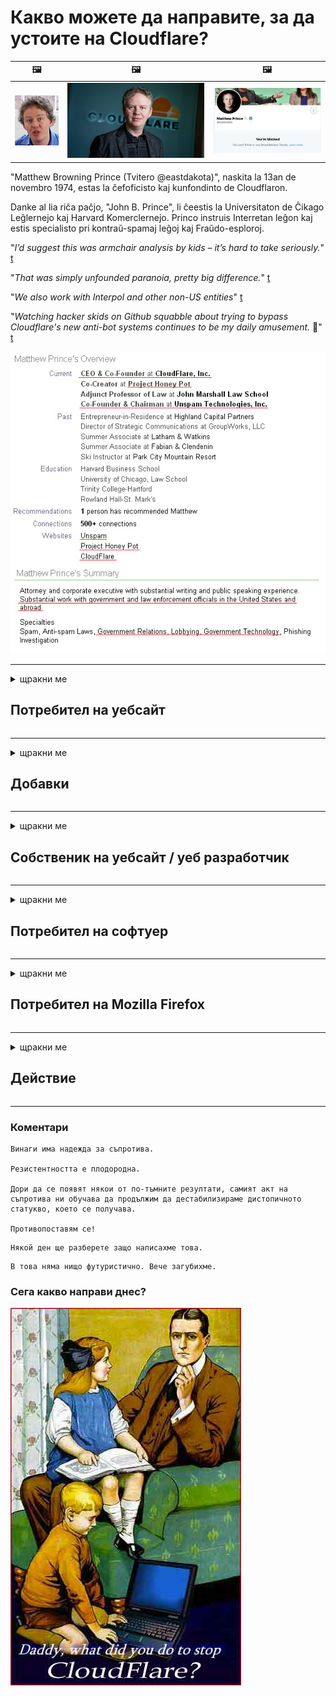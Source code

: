# Какво можете да направите, за да устоите на Cloudflare?

| 🖼 | 🖼 | 🖼 |
| --- | --- | --- |
| ![](../image/matthew_prince_teen.jpg) | ![](../image/matthew_prince.jpg) | ![](../image/blockedbymatthewprince.jpg) |


"Matthew Browning Prince (Tvitero @eastdakota)", naskita la 13an de novembro 1974, estas la ĉefoficisto kaj kunfondinto de Cloudflaron.

Danke al lia riĉa paĉjo, "John B. Prince", li ĉeestis la Universitaton de Ĉikago Leĝlernejo kaj Harvard Komerclernejo.
Princo instruis Interretan leĝon kaj estis specialisto pri kontraŭ-spamaj leĝoj kaj Fraŭdo-esploroj.


"*I’d suggest this was armchair analysis by kids – it’s hard to take seriously.*" [t](https://www.theguardian.com/technology/2015/nov/19/cloudflare-accused-by-anonymous-helping-isis)

"*That was simply unfounded paranoia, pretty big difference.*"  [t](https://twitter.com/xxdesmus/status/992757936123359233)

"*We also work with Interpol and other non-US entities*" [t](https://twitter.com/eastdakota/status/1203028504184360960)

"*Watching hacker skids on Github squabble about trying to bypass Cloudflare's new anti-bot systems continues to be my daily amusement.* 🍿" [t](https://twitter.com/eastdakota/status/1273277839102656515)


![](../image/whoismp.jpg)

---


<details>
<summary>щракни ме

## Потребител на уебсайт
</summary>


- Ако уебсайтът, който харесвате, използва Cloudflare, кажете им да не използват Cloudflare.
  - Хленченето в социалните медии като Facebook, Reddit, Twitter или Mastodon не прави разлика. [Действията са по-силни от хаштаговете.](https://twitter.com/phyzonloop/status/1274132092490862594)
  - Опитайте се да се свържете със собственика на уебсайта, ако искате да станете полезни.

[Каза Cloudflare](https://github.com/Eloston/ungoogled-chromium/issues/783):
```
Препоръчваме ви да се обърнете към администраторите за конкретните услуги или сайтове, с които се сблъсквате, и да споделите своя опит.
```

[Ако не го поискате, собственикът на уебсайта никога не знае този проблем.](../PEOPLE.md)

![](../image/liberapay.jpg)

[Успешен пример](https://counterpartytalk.org/t/turn-off-cloudflare-on-counterparty-co-plz/164/5).<br>
Имаш проблем? [Повишете гласа си сега.](https://github.com/maraoz/maraoz.github.io/issues/1) Пример по-долу.

```
Вие просто помагате на корпоративната цензура и масовото наблюдение.
https://git.sdf.org/deCloudflare/cloudflare-tor/src/branch/master/README.md
```

```
Вашата уеб страница се намира в частната оградена градина на CloudFlare, която нарушава поверителността.
https://git.sdf.org/deCloudflare/cloudflare-tor/
```

- Отделете малко време, за да прочетете политиката за поверителност на уебсайта.
  - ако уебсайтът стои зад Cloudflare или уебсайтът използва услуги, свързани с Cloudflare.

Той трябва да обясни какво представлява „Cloudflare“ и да поиска разрешение за споделяне на вашите данни с Cloudflare. Ако не го направите, това ще доведе до нарушаване на доверието и въпросният уебсайт трябва да се избягва.

[Приемлив пример за политика за поверителност е тук](https://archive.is/bDlTz) ("Subprocessors" > "Entity Name")

```
Прочетох вашата политика за поверителност и не мога да намеря думата Cloudflare.
Отказвам да споделям данни с вас, ако продължите да подавате моите данни в Cloudflare.
https://git.sdf.org/deCloudflare/cloudflare-tor/
```

Това е пример за политика за поверителност, която няма думата Cloudflare.
[Liberland Jobs](https://archive.is/daKIr) [privacy policy](https://docsend.com/view/feiwyte):

![](../image/cfwontobey.jpg)

Cloudflare имат своя собствена политика за поверителност.
[Cloudflare обича доксиращите хора.](https://www.reddit.com/r/GamerGhazi/comments/2s64fe/be_wary_reporting_to_cloudflare/)

Ето добър пример за формата за регистрация на уебсайт.
AFAIK, нулевият уебсайт прави това. Ще им се доверите ли?

```
Като кликнете върху „Регистрация за XYZ“, вие се съгласявате с нашите условия за ползване и декларация за поверителност.
Вие също се съгласявате да споделяте вашите данни с Cloudflare и също така се съгласявате с декларацията за поверителност на cloudflare.
Ако Cloudflare изтече вашата информация или не ви позволи да се свържете с нашите сървъри, това не е наша вина. [*]

[ Регистрирай се ] [ не съм съгласен ]
```
[*] [PEOPLE.md](../PEOPLE.md)


- Опитайте се да не използвате тяхната услуга. Не забравяйте, че сте наблюдавани от Cloudflare.
  - ["I'm in your TLS, sniffin' your passworz"](../image/iminurtls.jpg)

- Потърсете друг уебсайт. В интернет има алтернативи и възможности!

- Убедете приятелите си да използват Tor ежедневно.
  - Анонимността трябва да бъде стандартът на отворения интернет!
  - [Имайте предвид, че проектът Tor не харесва този проект.](../HISTORY.md)

</details>

------

<details>
<summary>щракни ме

## Добавки
</summary>

- Ако браузърът ви е Firefox, Tor Browser или Ungoogled Chromium, използвайте една от тези добавки по-долу.
  - Ако искате да добавите друга нова добавка, първо попитайте за това.


| Име | Разработчик | поддържа | Може да блокира | Може да извести | Chrome |
| -------- | -------- | -------- | -------- | -------- | -------- |
| [Bloku Cloudflaron MITM-Atakon](../subfiles/about.bcma.md) | #Addon | [ ? ](README.md) | **Да**     | **Да**     |  **Да** |
| [Ĉu ligoj estas vundeblaj al MITM-atako?](../subfiles/about.ismm.md) | #Addon | [ ? ](README.md) | Не     | **Да**     |  **Да** |
| [Ĉu ĉi tiuj ligoj blokos Tor-uzanton?](../subfiles/about.isat.md) | #Addon | [ ? ](README.md) | Не     | **Да**     |  **Да** |
| [Block Cloudflare MITM Attack](https://trac.torproject.org/projects/tor/attachment/ticket/24351/block_cloudflare_mitm_attack-1.0.14.1-an%2Bfx.xpi)<br>[**DELETED BY TOR PROJECT**](../HISTORY.md) | nullius | [ ? ](tool/block_cloudflare_mitm_fx), [Link](README.md) | **Да**     | **Да**     |  Не |
| [TPRB](http://34ahehcli3epmhbu2wbl6kw6zdfl74iyc4vg3ja4xwhhst332z3knkyd.onion/) | Sw | [ ? ](http://34ahehcli3epmhbu2wbl6kw6zdfl74iyc4vg3ja4xwhhst332z3knkyd.onion/) | **Да**     | **Да**     |  Не |
| [Detect Cloudflare](https://addons.mozilla.org/en-US/firefox/addon/detect-cloudflare/) | Frank Otto | [ ? ](https://github.com/traktofon/cf-detect) | Не     | **Да**     |  Не |
| [True Sight](https://addons.mozilla.org/en-US/firefox/addon/detect-cloudflare-plus/) | claustromaniac | [ ? ](https://github.com/claustromaniac/detect-cloudflare-plus) | Не     | **Да**     |  Не |
| [Which Cloudflare datacenter am I visiting?](https://addons.mozilla.org/en-US/firefox/addon/cf-pop/) | 依云 | [ ? ](https://github.com/lilydjwg/cf-pop) | Не     | **Да**     |  Не |


- "Decentraleyes" могат да спрат връзката с "CDNJS (Cloudflare)".
  - Той предотвратява достигането на много заявки до мрежи и обслужва локални файлове, за да предпази сайтовете от счупване.
  - Разработчикът отговори: "[very concerning indeed](https://github.com/Synzvato/decentraleyes/issues/236#issuecomment-352049501)", "[widespread usage severely centralizes the web](https://github.com/Synzvato/decentraleyes/issues/251#issuecomment-366752049)"

- [Можете също така да премахнете или да се доверите на Cloudflare сертификат от вашия сертифициращ орган (CA).](https://www.ssl.com/how-to/remove-root-certificate-firefox/)

</details>

------

<details>
<summary>щракни ме

## Собственик на уебсайт / уеб разработчик
</summary>


![](../image/word_cloudflarefree.jpg)

- Не използвайте решение Cloudflare, Период.
  - Можете да направите по-добре от това, нали? [Ето как да премахнете абонаменти, планове, домейни или акаунти в Cloudflare.](https://support.cloudflare.com/hc/en-us/articles/200167776-Removing-subscriptions-plans-domains-or-accounts)

| 🖼 | 🖼 |
| --- | --- |
| ![](../image/htmlalertcloudflare.jpg) | ![](../image/htmlalertcloudflare2.jpg) |

- Искате повече клиенти? Ти знаеш какво да правиш. Съветът е "над реда".
  - [Здравейте, написахте „Ние приемаме вашата поверителност на сериозно“, но получих „Грешка 403 Забранен анонимен прокси не е разрешен“.](https://it.slashdot.org/story/19/02/19/0033255/stop-saying-we-take-your-privacy-and-security-seriously) Защо блокирате Tor или VPN? [И защо блокирате временните имейли?](http://nomdjgwjvyvlvmkolbyp3rocn2ld7fnlidlt2jjyotn3qqsvzs2gmuyd.onion/mail/)

![](../image/anonexist.jpg)

- Използването на Cloudflare ще увеличи шансовете за прекъсване. Посетителите нямат достъп до уебсайта ви, ако сървърът ви не работи или Cloudflare не работи.
  - [Наистина ли си мислихте, че Cloudflare никога не слиза?](https://www.ibtimes.com/cloudflare-down-not-working-sites-producing-504-gateway-timeout-errors-2618008) [Another](https://twitter.com/Jedduff/status/1097875615997399040) [sample](https://twitter.com/search?f=tweets&vertical=default&q=Cloudflare%20is%20having%20problems). [Need more](../PEOPLE.md)?

![](../image/cloudflareinternalerror.jpg)

- Използването на Cloudflare за прокси на вашата „API услуга“, „сървър за актуализация на софтуера“ или „RSS емисия“ ще навреди на вашия клиент. Клиент ви се обади и каза „Вече не мога да използвам вашия API“, а вие нямате представа какво става. Cloudflare може да блокира тихо вашия клиент. Мислите ли, че е добре?
  - Има много клиентски RSS четец и RSS четец онлайн услуга. Защо публикувате RSS емисия, ако не позволявате на хората да се абонират?

![](../image/rssfeedovercf.jpg)

- Имате ли нужда от HTTPS сертификат? Използвайте "Let's Encrypt" или просто го купете от CA компания.

- Имате ли нужда от DNS сървър? Не можете да настроите свой собствен сървър? Какво ще кажете за тях: [Hurricane Electric Free DNS](https://dns.he.net/), [Dyn.com](https://dyn.com/dns/), [1984 Hosting](https://www.1984hosting.com/), [Afraid.Org (Администраторът изтрива акаунта ви, ако използвате TOR)](https://freedns.afraid.org/)

- Търсите хостинг услуга? Само безплатно? Какво ще кажете за тях: [Onion Service](http://vww6ybal4bd7szmgncyruucpgfkqahzddi37ktceo3ah7ngmcopnpyyd.onion/en/security/network-security/tor/onionservices-best-practices), [Free Web Hosting Area](https://freewha.com/), [Autistici/Inventati Web Site Hosting](https://www.autinv5q6en4gpf4.onion/services/website), [Github Pages](https://pages.github.com/), [Surge](https://surge.sh/)
  - [Алтернативи на Cloudflare](../subfiles/cloudflare-alternatives.md)

- Използвате ли "cloudflare-ipfs.com"? [Знаете ли, че Cloudflare IPFS е лош?](../PEOPLE.md)

- Инсталирайте защитната стена на уеб приложения като OWASP и Fail2Ban на вашия сървър и го конфигурирайте правилно.
  - Блокирането на Tor не е решение. Не наказвайте всички само за малки лоши потребители.

- Пренасочете или блокирайте потребителите на „Cloudflare Warp“ от достъпа до вашия уебсайт. И посочете причина, ако можете.

> IP списък: "[Текущият обхват на IP на Cloudflare](cloudflare_inc/)"

> A: Просто ги блокирайте

```
server {
...
deny 173.245.48.0/20;
deny 103.21.244.0/22;
deny 103.22.200.0/22;
deny 103.31.4.0/22;
deny 141.101.64.0/18;
deny 108.162.192.0/18;
deny 190.93.240.0/20;
deny 188.114.96.0/20;
deny 197.234.240.0/22;
deny 198.41.128.0/17;
deny 162.158.0.0/15;
deny 104.16.0.0/12;
deny 172.64.0.0/13;
deny 131.0.72.0/22;
deny 2400:cb00::/32;
deny 2606:4700::/32;
deny 2803:f800::/32;
deny 2405:b500::/32;
deny 2405:8100::/32;
deny 2a06:98c0::/29;
deny 2c0f:f248::/32;
...
}
```

> B: Пренасочване към страницата с предупреждение

```
http {
...
geo $iscf {
default 0;
173.245.48.0/20 1;
103.21.244.0/22 1;
103.22.200.0/22 1;
103.31.4.0/22 1;
141.101.64.0/18 1;
108.162.192.0/18 1;
190.93.240.0/20 1;
188.114.96.0/20 1;
197.234.240.0/22 1;
198.41.128.0/17 1;
162.158.0.0/15 1;
104.16.0.0/12 1;
172.64.0.0/13 1;
131.0.72.0/22 1;
2400:cb00::/32 1;
2606:4700::/32 1;
2803:f800::/32 1;
2405:b500::/32 1;
2405:8100::/32 1;
2a06:98c0::/29 1;
2c0f:f248::/32 1;
}
...
}

server {
...
if ($iscf) {rewrite ^ https://example.com/cfwsorry.php;}
...
}

<?php
header('HTTP/1.1 406 Not Acceptable');
echo <<<CLOUDFLARED
Thank you for visiting ourwebsite.com!<br />
We are sorry, but we can't serve you because your connection is being intercepted by Cloudflare.<br />
Please read https://git.sdf.org/deCloudflare/cloudflare-tor for more information.<br />
CLOUDFLARED;
die();
```

- Настройте Tor Onion Service или I2P, ако вярвате в свободата и приветствате анонимни потребители.

- Попитайте за съвет от други оператори на двойни уебсайтове Clearnet / Tor и създайте анонимни приятели!

</details>

------

<details>
<summary>щракни ме

## Потребител на софтуер
</summary>


- Discord използва CloudFlare. Алтернативи? Препоръчваме [**Briar** (Android)](https://f-droid.org/en/packages/org.briarproject.briar.android/), [Ricochet (PC)](https://ricochet.im/), [Tox + Tor (Android/PC)](https://tox.chat/download.html)
  - Briar включва Tor демона, така че не е нужно да инсталирате Orbot.
  - Разработчиците на Qwtch, Open Privacy, изтриха проекта stop_cloudflare от своята git услуга без предизвестие.

- Ако използвате Debian GNU / Linux или производни производни, абонирайте се: [bug #831835](https://bugs.debian.org/cgi-bin/bugreport.cgi?bug=831835). И ако можете, помогнете да проверите корекцията и помогнете на поддържащия да стигне до правилното заключение дали трябва да бъде приет.

- Винаги препоръчвайте тези браузъри.

| Име | Разработчик | поддържа | Коментирайте |
| -------- | -------- | -------- | -------- |
| [Ungoogled-Chromium](https://ungoogled-software.github.io/ungoogled-chromium-binaries/) | Eloston | [ ? ](https://github.com/Eloston/ungoogled-chromium) | PC (Win, Mac, Linux)  _!Tor_ |
| [Bromite](https://www.bromite.org/fdroid) | Bromite | [ ? ](https://github.com/bromite/bromite/issues) | Android  _!Tor_ |
| [Tor Browser](https://www.torproject.org/download/) | Tor Project | [ ? ](https://support.torproject.org/) | PC (Win, Mac, Linux)  _Tor_|
| [Tor Browser Android](https://www.torproject.org/download/) | Tor Project | [ ? ](https://support.torproject.org/) | Android  _Tor_|
| [Onion Browser](https://itunes.apple.com/us/app/onion-browser/id519296448?mt=8) | Mike Tigas | [ ? ](https://github.com/OnionBrowser/OnionBrowser/issues) | Apple iOS  _Tor_|
| [GNU/Icecat](https://www.gnu.org/software/gnuzilla/) | GNU | [ ? ](https://www.gnu.org/software/gnuzilla/) | PC (Linux) |
| [IceCatMobile](https://f-droid.org/en/packages/org.gnu.icecat/) | GNU | [ ? ](https://lists.gnu.org/mailman/listinfo/bug-gnuzilla) | Android |
| [Iridium Browser](https://iridiumbrowser.de/about/) | Iridium | [ ? ](https://github.com/iridium-browser/iridium-browser/) | PC (Win, Mac, Linux, OpenBSD) |


Поверителността на другия софтуер е несъвършена. Това не означава, че браузърът Tor е „перфектен“.
Няма 100% сигурна, нито 100% частна информация в интернет и технологии.

- Не искате да използвате Tor? Можете да използвате всеки браузър с Tor daemon.
  - [Имайте предвид, че проектът Tor не харесва това.](https://support.torproject.org/tbb/tbb-9/) Използвайте Tor Browser, ако можете да го направите.
- [Как да използвам Chromium с Tor](../subfiles/chromium_tor.md)


Нека поговорим за поверителността на друг софтуер.

- [Ако наистина трябва да използвате Firefox, изберете „Firefox ESR“.](https://www.mozilla.org/en-US/firefox/organizations/)
  - [Firefox - Шпионски пазач](https://spyware.neocities.org/articles/firefox.html)
  - [Firefox отхвърля свободата на словото, забранява свободата на словото](https://web.archive.org/web/20200423010026/https://reclaimthenet.org/firefox-rejects-free-speech-bans-free-speech-commenting-plugin-dissenter-from-its-extensions-gallery/)
  - ["100+ гласа против. Изглежда, че да поискаш от софтуерна компания да се придържа ... софтуерът е твърде много в наши дни."](https://old.reddit.com/r/firefox/comments/gutdiw/weve_got_work_to_do_the_mozilla_blog/fslbbb6/)
  - [Ъъъ, защо Firefox ми показва спонсорирани връзки в URL лентата ми?](https://www.reddit.com/r/firefox/comments/jybx2w/uh_why_is_firefox_showing_me_sponsored_links_in/)
  - [Mozilla - Въплътен дявол](https://digdeeper.neocities.org/ghost/mozilla.html)

- [Не забравяйте, че Mozilla използва услугата Cloudflare.](https://www.robtex.com/dns-lookup/www.mozilla.org) [Те също използват DNS услугата на Cloudflare за своя продукт.](https://www.theregister.co.uk/2018/03/21/mozilla_testing_dns_encryption/)

- [Mozilla официално отхвърли този билет.](https://bugzilla.mozilla.org/show_bug.cgi?id=1426618)

- [Firefox Focus е шега.](https://github.com/mozilla-mobile/focus-android/issues/1743) [Обещаха да изключат телеметрията, но я промениха.](https://github.com/mozilla-mobile/focus-android/issues/4210)

- [Разработчикът на PaleMoon / Basilisk обича Cloudflare.](https://github.com/mozilla-mobile/focus-android/issues/1743#issuecomment-345993097)
  - [Сървърът за архивиране на Pale Moon хакна и разпространява зловреден софтуер в продължение на 18 месеца](https://www.reddit.com/r/privacytoolsIO/comments/cc808y/pale_moons_archive_server_hacked_and_spread/)
  - Той мрази и потребителите на Tor - "[Нека бъде враждебно към Tor. Мисля, че повечето сайтове трябва да бъдат враждебно настроени към Tor, като се има предвид неговият изключително висок фактор на злоупотреба.](https://github.com/yacy/yacy_search_server/issues/314#issuecomment-565932097)"

- [Waterfox имат сериозен проблем „телефони вкъщи“](https://spyware.neocities.org/articles/waterfox.html)

- [Google Chrome е шпионски софтуер.](https://www.gnu.org/proprietary/malware-google.en.html)
  - [Google профилира вашата активност.](https://spyware.neocities.org/articles/chrome.html)

- [SRWare Iron правят твърде много телефони домашна връзка.](https://spyware.neocities.org/articles/iron.html) Той също така се свързва с Google домейни.

- [Смелият браузър бели списъци за проследяване на Facebook / Twitter.](https://www.bleepingcomputer.com/news/security/facebook-twitter-trackers-whitelisted-by-brave-browser/)
  - [Ето още въпроси.](https://spyware.neocities.org/articles/brave.html)
  - [binance филиал ID](https://twitter.com/cryptonator1337/status/1269594587716374528)

- [Microsoft Edge позволява на Facebook да пуска Flash код зад гърба на потребителите.](https://www.zdnet.com/article/microsoft-edge-lets-facebook-run-flash-code-behind-users-backs/)

- [Vivaldi не зачита вашата поверителност.](https://spyware.neocities.org/articles/vivaldi.html)

- [Ниво на шпионски софтуер на Opera: Изключително високо](https://spyware.neocities.org/articles/opera.html)

- Apple iOS: [Изобщо не бива да използвате iOS, главно защото това е злонамерен софтуер.](https://www.gnu.org/proprietary/malware-apple.html)

Затова препоръчваме само таблицата по-горе. Нищо друго.

</details>

------

<details>
<summary>щракни ме

## Потребител на Mozilla Firefox
</summary>


- „Firefox Nightly“ ще изпраща информация на ниво отстраняване на грешки до сървърите на Mozilla без метод за отказ.
  - [Сървърите на Mozilla са облачни от Cloudflare](https://www.digwebinterface.com/?hostnames=www.mozilla.org%0D%0Amozilla.cloudflare-dns.com&type=&ns=resolver&useresolver=8.8.4.4&nameservers=)

- Възможно е да се забрани на Firefox да се свързва със сървърите на Mozilla.
  - [Ръководство за шаблони за политики на Mozilla](https://github.com/mozilla/policy-templates/blob/master/README.md)
  - Имайте предвид, че този трик може да спре да работи в по-нова версия, защото Mozilla обича да се добавя в белия списък.
  - Използвайте защитна стена и DNS филтър, за да ги блокирате напълно.

"`/distribution/policies.json`"

>     "WebsiteFilter": {
> 		"Block": [
> 		"*://*.mozilla.com/*",
> 		"*://*.mozilla.net/*",
> 		"*://*.mozilla.org/*",
> 		"*://webcompat.com/*",
> 		"*://*.firefox.com/*",
> 		"*://*.thunderbird.net/*",
> 		"*://*.cloudflare.com/*"
> 		]
>     },


- ~~Съобщете за грешка в тракера на mozilla, като им кажете да не използват Cloudflare.~~ Имаше доклад за грешка в bugzilla. Много хора бяха публикували своите притеснения, но грешката беше скрита от администратора през 2018 г.

- Можете да деактивирате DoH във Firefox.
  - [Променете DNS доставчика по подразбиране на firefox](../subfiles/change-firefox-dns.md)

![](../image/firefoxdns.jpg)

- [Ако искате да използвате DNS, която не е ISP, помислете дали да не използвате OpenNIC Tier2 DNS услуга или някоя от DNS услуги, които не са в Cloudflare.](https://wiki.opennic.org/start)
![](../image/opennic.jpg)
  - Блокирайте Cloudflare с DNS. [Crimeflare DNS](https://dns.crimeflare.eu.org/)

- Можете да използвате Tor като DNS преобразувател. [Ако не сте експерт на Tor, задайте въпрос тук.](https://tor.stackexchange.com/)

> **Как**
> 1. Изтеглете Tor и го инсталирайте на вашия компютър.
> 2. Добавете този ред към файла "torrc".
> DNSPort 127.0.0.1:53
> 3. Рестартирайте Tor.
> 4. Задайте DNS сървъра на компютъра си на "127.0.0.1".

</details>

------

<details>
<summary>щракни ме

## Действие
</summary>


- Разкажете на другите около вас за опасностите от Cloudflare.

- [Помогнете за подобряването на това хранилище.](https://git.sdf.org/deCloudflare/cloudflare-tor).
  - Както списъците, аргументите срещу него, така и подробностите.

- [Документирайте и направете публично достояние, когато нещата се объркат с Cloudflare (и подобни компании), като не забравяйте да споменете това хранилище, когато го направите](https://git.sdf.org/deCloudflare/cloudflare-tor) :)

- Накарайте повече хора да използват Tor по подразбиране, за да могат да изпитат мрежата от гледна точка на различни части на света.

- Стартирайте групи в социалните медии и месопространството, посветени на освобождаването на света от Cloudflare.

- Където е подходящо, свържете се с тези групи в това хранилище - това може да бъде място за координиране на съвместната работа като групи.

- [Стартирайте кокошарник, който може да предостави значима некорпоративна алтернатива на Cloudflare.](../subfiles/cloudflare-alternatives.md)

- Уведомете ни за всички алтернативи, които да помогнат поне за осигуряване на многопластова защита срещу Cloudflare.

- Ако сте клиент на Cloudflare, задайте настройките си за поверителност и изчакайте те да ги нарушат.
  - [След това ги подведете под такси срещу нежелана поща / нарушаване на поверителността.](https://twitter.com/thexpaw/status/1108424723233419264)

- Ако се намирате в Съединените американски щати и въпросният уебсайт е банка или счетоводител, опитайте се да окажете юридически натиск съгласно Закона на Грам-Лийч-Блайли или Закона за американците с увреждания и ни докладвайте докъде стигате .

- Ако уебсайтът е държавен сайт, опитайте се да окажете юридически натиск съгласно 1-вото изменение на Конституцията на САЩ.

- Ако сте гражданин на ЕС, свържете се с уебсайта, за да изпратите личната си информация съгласно Общия регламент за защита на данните. Ако откажат да ви дадат вашата информация, това е нарушение на закона.

- За компаниите, които твърдят, че предлагат услуга на своя уебсайт, опитайте да ги докладвате като „невярна реклама“ на организации за защита на потребителите и BBB. Уебсайтовете на Cloudflare се обслужват от Cloudflare сървъри.

- [ITU предполагат в контекста на САЩ, че Cloudflare започва да става достатъчно голям, за да може да им бъде наложен антитръстов закон.](https://www.itu.int/en/ITU-T/Workshops-and-Seminars/20181218/Documents/Geoff_Huston_Presentation.pdf)

- Възможно е GNU GPL версия 4 да включва разпоредба срещу съхраняване на изходния код зад такава услуга, изискваща за всички GPLv4 и по-нови програми поне изходният код да е достъпен чрез носител, който не дискриминира потребителите на Tor.

</details>

------

### Коментари

```
Винаги има надежда за съпротива.

Резистентността е плодородна.

Дори да се появят някои от по-тъмните резултати, самият акт на съпротива ни обучава да продължим да дестабилизираме дистопичното статукво, което се получава.

Противопоставям се!
```

```
Някой ден ще разберете защо написахме това.
```

```
В това няма нищо футуристично. Вече загубихме.
```

### Сега какво направи днес?


![](../image/stopcf.jpg)
